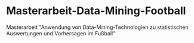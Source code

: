 # Masterarbeit-Data-Mining-Football
Masterarbeit "Anwendung von Data-Mining-Technologien zu statistischen Auswertungen und Vorhersagen im Fußball"
